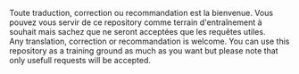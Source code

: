 Toute traduction, correction ou recommandation est la bienvenue. Vous pouvez vous servir de ce repository comme terrain d'entraînement à souhait mais sachez que ne seront acceptées que les requêtes utiles.<br>
Any translation, correction or recommandation is welcome. You can use this repository as a training ground as much as you want but please note that only usefull requests will be accepted.<br>
